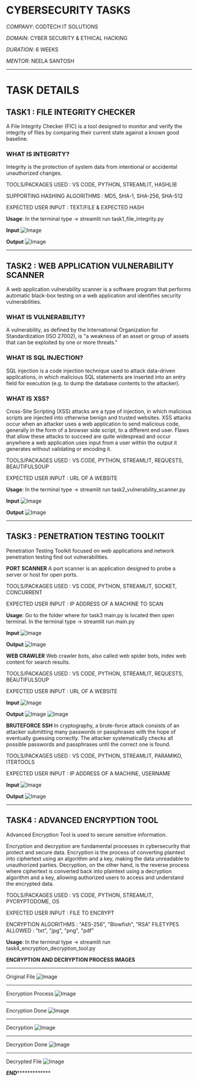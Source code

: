 # CYBERSECURITY TASKS
*COMPANY*: CODTECH IT SOLUTIONS

*DOMAIN*: CYBER SECURITY & ETHICAL HACKING

*DURATION*: 6 WEEKS

*MENTOR*: NEELA SANTOSH

**************************************************************************************************************************************

# TASK DETAILS

## TASK1 : FILE INTEGRITY CHECKER
A File Integrity Checker (FIC) is a tool designed to monitor and verify the integrity of files by comparing their current state against a known good baseline.

### WHAT IS INTEGRITY?
Integrity is the protection of system data from intentional or accidental unauthorized changes.

TOOLS/PACKAGES USED : VS CODE, PYTHON, STREAMLIT, HASHLIB

SUPPORTING HASHING ALGORITHMS : MD5, SHA-1, SHA-256, SHA-512 

EXPECTED USER INPUT : TEXT/FILE & EXPECTED HASH

**Usage**: In the terminal type -> streamlit run task1_file_integrity.py

**Input**
![Image](https://github.com/user-attachments/assets/c500da6b-c13a-4aea-a01f-6a1ae3ee76a2)


**Output**
![Image](https://github.com/user-attachments/assets/66adab5e-aa1b-4a21-a94d-a2cce7d74344)

**************************************************************************************************************************************

## TASK2 :  WEB APPLICATION VULNERABILITY SCANNER
A web application vulnerability scanner is a software program that performs automatic black-box testing on a web application and identifies security vulnerabilities.

### WHAT IS VULNERABILITY?
A vulnerability, as defined by the International Organization for Standardization (ISO 27002), is "a weakness of an asset or group of assets that can be exploited by one or more threats."

### WHAT IS SQL INJECTION?
SQL injection is a code injection technique used to attack data-driven applications, in which malicious SQL statements are inserted into an entry field for execution (e.g. to dump the database contents to the attacker).

### WHAT IS XSS?
Cross-Site Scripting (XSS) attacks are a type of injection, in which malicious scripts are injected into otherwise benign and trusted websites. XSS attacks occur when an attacker uses a web application to send malicious code, generally in the form of a browser side script, to a different end user. Flaws that allow these attacks to succeed are quite widespread and occur anywhere a web application uses input from a user within the output it generates without validating or encoding it.

TOOLS/PACKAGES USED : VS CODE, PYTHON, STREAMLIT, REQUESTS, BEAUTIFULSOUP

EXPECTED USER INPUT : URL OF A WEBSITE

**Usage**: In the terminal type -> streamlit run task2_vulnerability_scanner.py

**Input**
![Image](https://github.com/user-attachments/assets/215dc21f-da7d-49ab-8d44-15353cacf3f9)

**Output**
![Image](https://github.com/user-attachments/assets/6c612957-603c-4758-8902-9f9b17ef0004)

**************************************************************************************************************************************

## TASK3 : PENETRATION TESTING TOOLKIT
Penetration Testing Toolkit focused on web applications and network penetration testing find out vulnerabilities.

**PORT SCANNER**
A port scanner is an application designed to probe a server or host for open ports. 

TOOLS/PACKAGES USED : VS CODE, PYTHON, STREAMLIT, SOCKET, CONCURRENT

EXPECTED USER INPUT : IP ADDRESS OF A MACHINE TO SCAN

**Usage**: Go to the folder where for task3 main.py is located then open terminal. In the terminal type -> streamlit run main.py

**Input**
![Image](https://github.com/user-attachments/assets/12269770-fba2-467c-bb4e-8d2544194890)

**Output**
![Image](https://github.com/user-attachments/assets/a5ac6cb5-eef1-4a5e-a530-a9216d83cbdb)


**WEB CRAWLER**
Web crawler bots, also called web spider bots, index web content for search results.

TOOLS/PACKAGES USED : VS CODE, PYTHON, STREAMLIT, REQUESTS, BEAUTIFULSOUP

EXPECTED USER INPUT : URL OF A WEBSITE

**Input**
![Image](https://github.com/user-attachments/assets/40bc2e9c-3562-41ba-9439-d76ec54f2936)

**Output**
![Image](https://github.com/user-attachments/assets/3bd1e959-a02b-4b87-8db8-5514014c6886)
![Image](https://github.com/user-attachments/assets/5e688cb5-5f24-4339-a7be-28fbb7f5d7a8)

**BRUTEFORCE SSH**
In cryptography, a brute-force attack consists of an attacker submitting many passwords or passphrases with the hope of eventually guessing correctly. The attacker systematically checks all possible passwords and passphrases until the correct one is found.

TOOLS/PACKAGES USED : VS CODE, PYTHON, STREAMLIT, PARAMIKO, ITERTOOLS

EXPECTED USER INPUT : IP ADDRESS OF A MACHINE, USERNAME

**Input**
![Image](https://github.com/user-attachments/assets/794730ea-fd67-40b4-b260-9ec4a7cf3780)

**Output**
![Image](https://github.com/user-attachments/assets/abd76214-ea6d-43b5-87ff-ab5e4dc4c0f7)

**************************************************************************************************************************************

## TASK4 :  ADVANCED ENCRYPTION TOOL
Advanced Encryption Tool is used to secure sensitive information.

Encryption and decryption are fundamental processes in cybersecurity that protect and secure data. Encryption is the process of converting plaintext into ciphertext using an algorithm and a key, making the data unreadable to unauthorized parties.
Decryption, on the other hand, is the reverse process where ciphertext is converted back into plaintext using a decryption algorithm and a key, allowing authorized users to access and understand the encrypted data.

TOOLS/PACKAGES USED : VS CODE, PYTHON, STREAMLIT, PYCRYPTODOME, OS

EXPECTED USER INPUT : FILE TO ENCRYPT

ENCRYPTION ALGORITHMS : "AES-256", "Blowfish", "RSA"
FILETYPES ALLOWED : "txt", "jpg", "png", "pdf"

**Usage**: In the terminal type -> streamlit run task4_encryption_decryption_tool.py

**ENCRYPTION AND DECRYPTION PROCESS IMAGES**

************************************************
Original File
![Image](https://github.com/user-attachments/assets/8badb1bb-b0fa-447f-90b9-0b6202610fe6)
************************************************

Encryption Process
![Image](https://github.com/user-attachments/assets/0bc0dba8-d99c-4db4-8a26-a36270a98152)
************************************************

Encryption Done
![Image](https://github.com/user-attachments/assets/8cd561cb-e911-454c-ba8e-c7f4b62351f2)
************************************************

Decryption
![Image](https://github.com/user-attachments/assets/38bc7c1f-977d-4956-a41c-6104cf4ad427)
************************************************

Decryption Done
![Image](https://github.com/user-attachments/assets/d87ad501-62b6-4574-83ad-aea7ab43c636)
************************************************

Decrypted File
![Image](https://github.com/user-attachments/assets/6184123d-e3a7-4612-adec-18bc1553c5f8)

***********************************************************END************************************************************************
